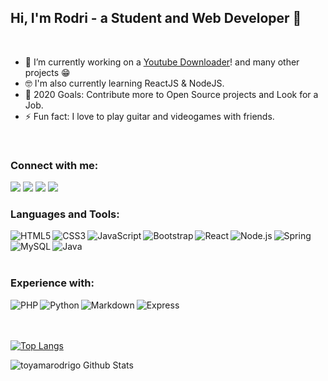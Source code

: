 ## Hi, I'm Rodri - a Student and Web Developer 👋


<br>

- 🔭 I’m currently working on a [Youtube Downloader][dwl]! and many other projects 😁
- 🤓 I'm also currently learning ReactJS & NodeJS.
- 🥅 2020 Goals: Contribute more to Open Source projects and Look for a Job.
- ⚡ Fun fact: I love to play guitar and videogames with friends.

<br>

### Connect with me:

[<img src="https://img.shields.io/badge/-toyamarodrigo.com-474747?style=for-the-badge&logo=circle&logoColor=white" />][website]
[<img src="https://img.shields.io/badge/linkedin-%230077B5.svg?&style=for-the-badge&logo=linkedin&logoColor=white" />][linkedin]
[<img src="	https://img.shields.io/badge/instagram-%23E4405F.svg?&style=for-the-badge&logo=instagram&logoColor=white" />][instagram]
[<img src="https://img.shields.io/badge/gmail-%23D14836.svg?&style=for-the-badge&logo=gmail&logoColor=white" />][mail]



### Languages and Tools:

<img align="left" alt="HTML5" src="https://img.shields.io/badge/html5%20-%23E34F26.svg?&style=for-the-badge&logo=html5&logoColor=white" />

<img align="left" alt="CSS3" src="https://img.shields.io/badge/css3%20-%231572B6.svg?&style=for-the-badge&logo=css3&logoColor=white"/>

<img align="left" alt="JavaScript" src="https://img.shields.io/badge/javascript%20-%23323330.svg?&style=for-the-badge&logo=javascript&logoColor=%23F7DF1E" />

<img align="left" alt="Bootstrap" src="https://img.shields.io/badge/bootstrap%20-%23563D7C.svg?&style=for-the-badge&logo=bootstrap&logoColor=white" />

<img align="left" alt="React" src="https://img.shields.io/badge/react%20-%2320232a.svg?&style=for-the-badge&logo=react&logoColor=%2361DAFB" />

<img align="left" alt="Node.js" src="https://img.shields.io/badge/node.js%20-%2343853D.svg?&style=for-the-badge&logo=node.js&logoColor=white" />

<img align="left" alt="Spring" src="https://img.shields.io/badge/spring%20-%236DB33F.svg?&style=for-the-badge&logo=spring&logoColor=white" />

<img align="left" alt="MySQL" src="https://img.shields.io/badge/mysql-%2300f.svg?&style=for-the-badge&logo=mysql&logoColor=white" />

<img align="left" alt="Java" src="https://img.shields.io/badge/java-%23ED8B00.svg?&style=for-the-badge&logo=java&logoColor=white" />

<br>
<br>
<br>

### Experience with:

<img align="left" alt="PHP" src="https://img.shields.io/badge/php-%23777BB4.svg?&style=for-the-badge&logo=php&logoColor=white" />

<img align="left" alt="Python" src="https://img.shields.io/badge/python%20-%2314354C.svg?&style=for-the-badge&logo=python&logoColor=white" />

<img align="left" alt="Markdown" src="https://img.shields.io/badge/markdown-%23000000.svg?&style=for-the-badge&logo=markdown&logoColor=white" />

<img align="left" alt="Express" src="https://img.shields.io/badge/express.js%20-%23404d59.svg?&style=for-the-badge" />

<br />
<br />
<br />

[![Top Langs](https://github-readme-stats.vercel.app/api/top-langs/?username=toyamarodrigo&layout=compact)](https://github.com/anuraghazra/github-readme-stats)

  <img align="left" alt="toyamarodrigo Github Stats" src="https://github-readme-stats.codestackr.vercel.app/api?username=toyamarodrigo&show_icons=true&hide_border=true&hide=prs" />

[website]: https://toyamarodrigo.com
[mail]: mailto:toyamarodrigo@gmail.com
[instagram]: https://instagram.com/rt.codes
[linkedin]: https://www.linkedin.com/in/rodrigo-toyama-1861b1154/
[dwl]: https://github.com/toyamarodrigo/dwlyoutube
